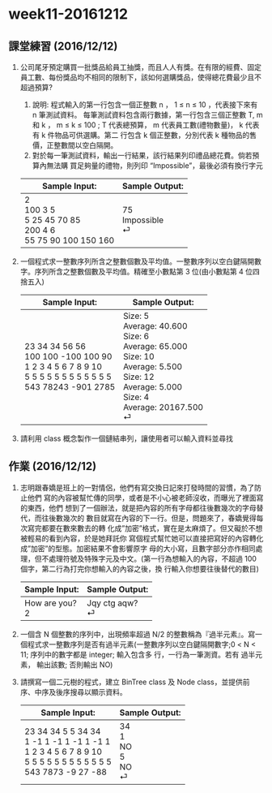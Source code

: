 # week11-20161212

## 課堂練習 (2016/12/12)
1. 公司尾牙預定購買一批獎品給員工抽獎，而且人人有獎。在有限的經費、固定員工數、每份獎品均不相同的限制下，該如何選購獎品，使得總花費最少且不超過預算?
	1. 說明: 程式輸入的第一行包含一個正整數 n ， 1 ≤ n ≤ 10 ，代表接下來有 n 筆測試資料。 每筆測試資料包含兩行數據，第一行包含三個正整數 T, m 和 k ， m ≤ k ≤ 100 ; T 代表總預算， m 代表員工數(禮物數量)， k 代表有 k 件物品可供選購。第二 行包含 k 個正整數，分別代表 k 種物品的售價，正整數間以空白隔開。
	2. 對於每一筆測試資料，輸出一行結果，該行結果列印禮品總花費。倘若預算內無法購 買足夠量的禮物，則列印 “Impossible”，最後必須有換行字元
	
	| Sample Input:  | Sample Output: |
	| ------------- | ------------- |
	| 2<br>100 3 5<br>5 25 45 70 85<br>200 4 6<br>55 75 90 100 150 160 | 75<br>Impossible<br>⏎ |

2. 一個程式求一整數序列所含之整數個數及平均值。一整數序列以空白鍵隔開數字。序列所含之整數個數及平均值。精確至小數點第 3 位(由小數點第 4 位四捨五入)

	| Sample Input:  | Sample Output: |
	| -------------- | -------------- |
	| 23 34 34 56 56<br>100 100 -100 100 90<br>1 2 3 4 5 6 7 8 9 10<br>5 5 5 5 5 5 5 5 5 5 5 5<br>543 78243 -901 2785 | Size: 5<br>Average: 40.600<br>Size: 6<br>Average: 65.000<br>Size: 10<br>Average: 5.500<br>Size: 12<br>Average: 5.000<br>Size: 4<br>Average: 20167.500<br>⏎ |

3. 請利用 class 概念製作一個鏈結串列，讓使用者可以輸入資料並尋找


## 作業 (2016/12/12)
1. 志明跟春嬌是班上的一對情侶，他們有寫交換日記來打發時間的習慣，為了防止他們 寫的內容被幫忙傳的同學，或者是不小心被老師沒收，而曝光了裡面寫的東西，他們 想到了一個辦法，就是把內容的所有字母都往後數幾次的字母替代，而往後數幾次的 數目就寫在內容的下一行。但是，問題來了，春嬌覺得每次寫完都要在數來數去的轉 化成”加密”格式，實在是太麻煩了。但又礙於不想被輕易的看到內容，於是她拜託你 寫個程式幫忙她可以直接把寫好的內容轉化成”加密”的型態。加密結果不會影響原字 母的大小寫，且數字部分亦作相同處理，但不處理符號及特殊字元及中文。(第一行為想輸入的內容，不超過 100 個字，第二行為打完你想輸入的內容之後，換 行輸入你想要往後替代的數目)
	
	| Sample Input:  | Sample Output: |
	| ------------- | ------------- |
	| How are you?<br>2 | Jqy ctg aqw?<br>⏎ |

2. 一個含 N 個整數的序列中，出現頻率超過 N/2 的整數稱為『過半元素』。寫一個程式求一整數序列是否有過半元素(一整數序列以空白鍵隔開數字;0 < N < 11; 序列中的數字都是 integer; 輸入包含多 行，一行為一筆測資。若有 過半元素， 輸出該數; 否則輸出 NO)
3. 請撰寫一個二元樹的程式，建立 BinTree class 及 Node class，並提供前序、中序及後序搜尋以顯示資料。
	
	| Sample Input:  | Sample Output: |
	| ------------- | ------------- |
	| 23 34 34 5 5 34 34<br>1 -1 1 -1 1 -1 1 -1 1<br>1 2 3 4 5 6 7 8 9 10<br> 5 5 5 5 5 5 5 5 5 5 5 5<br>543 7873 -9 27 -88 | 34<br>1<br>NO<br>5<br>NO<br>⏎  |
